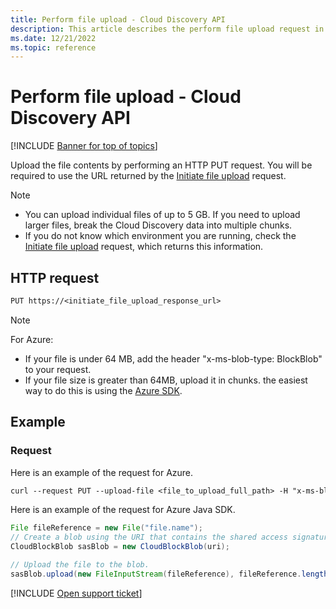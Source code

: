 ```yaml
---
title: Perform file upload - Cloud Discovery API
description: This article describes the perform file upload request in the Defender for Cloud Apps Cloud Discovery API.
ms.date: 12/21/2022
ms.topic: reference
---
```

# Perform file upload - Cloud Discovery API

[!INCLUDE [Banner for top of topics](includes/banner.md)]

Upload the file contents by performing an HTTP PUT request. You will be required to use the URL returned by the [Initiate file upload](api-discovery-initiate.md) request.

> [!NOTE]
>
> - You can upload individual files of up to 5 GB. If you need to upload larger files, break the Cloud Discovery data into multiple chunks.
> - If you do not know which environment you are running, check the [Initiate file upload](api-discovery-initiate.md) request, which returns this information.

## HTTP request

```rest
PUT https://<initiate_file_upload_response_url>
```

> [!NOTE]
>
> For Azure:
> - If your file is under 64 MB, add the header "x-ms-blob-type: BlockBlob" to your request.
> - If your file size is greater than 64MB, upload it in chunks. the easiest way to do this is using the [Azure SDK](https://azure.microsoft.com/downloads/).

## Example

### Request

Here is an example of the request for Azure.

```rest
curl --request PUT --upload-file <file_to_upload_full_path> -H "x-ms-blob-type: BlockBlob" "https://<initiate_file_upload_response_url>"
```

Here is an example of the request for Azure Java SDK.

```java
File fileReference = new File("file.name");
// Create a blob using the URI that contains the shared access signature.
CloudBlockBlob sasBlob = new CloudBlockBlob(uri);

// Upload the file to the blob.
sasBlob.upload(new FileInputStream(fileReference), fileReference.length());
```

[!INCLUDE [Open support ticket](includes/support.md)]
